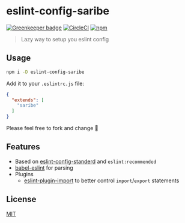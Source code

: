 # eslint-config-saribe

[![Greenkeeper badge](https://badges.greenkeeper.io/saribe/eslint-config-saribe.svg)](https://greenkeeper.io/) [![CircleCI](https://img.shields.io/circleci/project/github/saribe/eslint-config-saribe.svg)](https://circleci.com/gh/saribe/eslint-config-saribe) [![npm](https://img.shields.io/npm/v/eslint-config-saribe.svg)](https://www.npmjs.com/package/eslint-config-saribe)

> Lazy way to setup you eslint config

## Usage

```bash
npm i -D eslint-config-saribe
```

Add it to your `.eslintrc.js` file:

```json
{
  "extends": [
    "saribe"
  ]
}
```

Please feel free to fork and change 🙂

## Features

- Based on [eslint-config-standerd](https://github.com/standard/eslint-config-standard) and `eslint:recommended`
- [babel-eslint](https://github.com/babel/babel-eslint) for parsing
- Plugins
  - [eslint-plugin-import](https://github.com/benmosher/eslint-plugin-import/) to better control `import`/`export` statements

## License

[MIT](http://opensource.org/licenses/MIT)
